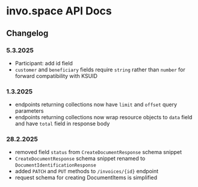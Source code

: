 # invo.space API Docs

## Changelog

### 5.3.2025

- Participant: add id field
- `customer` and `beneficiary` fields require `string` rather than `number` for forward compatibility with KSUID

### 1.3.2025

- endpoints returning collections now have `limit` and `offset` query parameters
- endpoints returning collections now wrap resource objects to `data` field and have `total` field in response body

### 28.2.2025

- removed field `status` from `CreateDocumentResponse` schema snippet
- `CreateDocumentResponse` schema snippet renamed to `DocumentIdentificationResponse`
- added `PATCH` and `PUT` methods to `/invoices/{id}` endpoint
- request schema for creating DocumentItems is simplified
